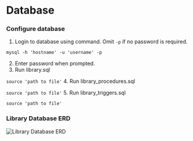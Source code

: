 # Database

### Configure database
1. Login to database using command. Omit `-p` if no password is required.

  `mysql -h 'hostname' -u 'username' -p`
  
2. Enter password when prompted.
2. Run library.sql

  `source 'path to file'`
4. Run library_procedures.sql

  `source 'path to file'`
5. Run library_triggers.sql

  `source 'path to file'`

### Library Database ERD
![Library Database ERD](https://raw.githubusercontent.com/jeegnathebug/Database/master/library.png?token=AOuXQcrMICLMMc9c9RYCJygPd7oC2XN5ks5XGtQXwA%3D%3D)
